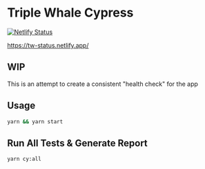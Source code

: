 # Triple Whale Cypress

[![Netlify Status](https://api.netlify.com/api/v1/badges/5704624e-816f-43f3-ae28-ac8b2aeae7c4/deploy-status)](https://app.netlify.com/sites/tw-status/deploys)

https://tw-status.netlify.app/

## WIP

This is an attempt to create a consistent "health check" for the app

## Usage

```bash
yarn && yarn start
```

## Run All Tests & Generate Report

```bash
yarn cy:all
```
